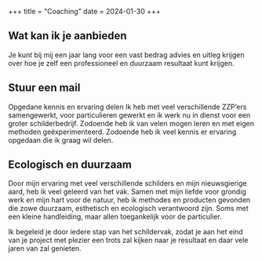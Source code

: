 +++
title = "Coaching"
date = 2024-01-30
+++

## Wat kan ik je aanbieden

Je kunt bij mij een jaar lang voor een vast bedrag advies en uitleg krijgen over hoe je zelf  een professioneel en duurzaam resultaat kunt krijgen.

## Stuur een mail

Opgedane kennis en ervaring delen
Ik heb met veel verschillende ZZP’ers samengewerkt, voor particulieren gewerkt en ik werk nu in dienst voor een groter schilderbedrijf. Zodoende heb ik van velen mogen leren en met eigen methoden geëxperimenteerd. Zodoende heb ik veel kennis er ervaring opgedaan die ik graag wil delen.

## Ecologisch en duurzaam

Door mijn ervaring met veel verschillende schilders en mijn nieuwsgierige aard, heb ik  veel geleerd van het vak. Samen met mijn liefde voor grondig werk en mijn hart voor de natuur, heb ik methodes en producten gevonden die zowe duurzaam, esthetisch en ecologisch verantwoord zijn. Soms met een kleine handleiding, maar allen toegankelijk voor de particulier.

Ik begeleid je door iedere stap van het schildervak, zodat je aan het eind van je project met plezier een trots  zal kijken naar je resultaat en daar vele jaren van zal genieten.